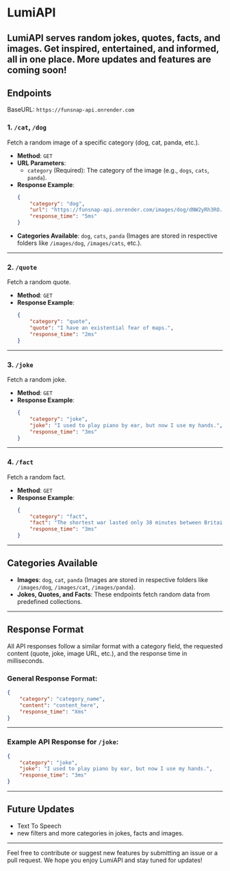 # LumiAPI

LumiAPI serves random jokes, quotes, facts, and images. Get inspired, entertained, and informed, all in one place. More updates and features are coming soon!
---

## Endpoints

BaseURL: `https://funsnap-api.onrender.com`

### **1. `/cat`, `/dog`**
Fetch a random image of a specific category (dog, cat, panda, etc.).

- **Method**: `GET`
- **URL Parameters**:
    - `category` (Required): The category of the image (e.g., `dogs`, `cats`, `panda`).
- **Response Example**:
    ```json
    {
        "category": "dog",
        "url": "https://funsnap-api.onrender.com/images/dog/dNW2yRh3RO.png",
        "response_time": "5ms"
    }
    ```
- **Categories Available**: `dog`, `cats`, `panda` (Images are stored in respective folders like `/images/dog`, `/images/cats`, etc.).

---

### **2. `/quote`**
Fetch a random quote.

- **Method**: `GET`
- **Response Example**:
    ```json
    {
        "category": "quote",
        "quote": "I have an existential fear of maps.",
        "response_time": "2ms"
    }
    ```

---

### **3. `/joke`**
Fetch a random joke.

- **Method**: `GET`
- **Response Example**:
    ```json
    {
        "category": "joke",
        "joke": "I used to play piano by ear, but now I use my hands.",
        "response_time": "3ms"
    }
    ```

---

### **4. `/fact`**
Fetch a random fact.

- **Method**: `GET`
- **Response Example**:
    ```json
    {
        "category": "fact",
        "fact": "The shortest war lasted only 38 minutes between Britain and Zanzibar in 1896.",
        "response_time": "3ms"
    }
    ```

---

## Categories Available

- **Images**: `dog`, `cat`, `panda` (Images are stored in respective folders like `/images/dog`, `/images/cat`, `/images/panda`).
- **Jokes, Quotes, and Facts**: These endpoints fetch random data from predefined collections.

---

## Response Format

All API responses follow a similar format with a category field, the requested content (quote, joke, image URL, etc.), and the response time in milliseconds.

### General Response Format:
```json
{
    "category": "category_name",
    "content": "content_here",
    "response_time": "Xms"
}
```

---

### Example API Response for **`/joke`**:
```json
{
    "category": "joke",
    "joke": "I used to play piano by ear, but now I use my hands.",
    "response_time": "3ms"
}
```

---

## Future Updates

- Text To Speech
- new filters and more categories in jokes, facts and images.

---

Feel free to contribute or suggest new features by submitting an issue or a pull request. We hope you enjoy LumiAPI and stay tuned for updates!